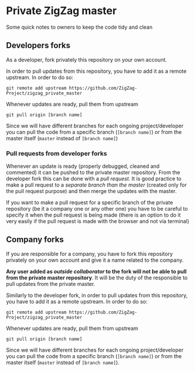 # Private ZigZag master
Some quick notes to owners to keep the code tidy and clean

## Developers forks
As a developer, fork privately this repository on your own account.


In order to pull updates from this repository, you have to add it as a remote upstream. In order to do so:

```git remote add upstream https://github.com/ZigZag-Project/zigzag_private_master```

Whenever updates are ready, pull them from upstream

```git pull origin [branch name]```

Since we will have different branches for each ongoing project/developer you can pull the code from a specific branch (``[branch name]``) or from the master itself (``master`` instead of ``[branch name]``)

### Pull requests from developer forks

Whenever an update is ready (properly debugged, cleaned and commented) it can be pushed to the private master repository. From the developer fork this can be done with a *pull request*. It is good practice to make a pull request to a *separate branch than the master* (created only for the pull request purpose) and then merge the updates with the master.

If you want to make a pull request for a specific branch of the private repository (be it a company one or any other one) you have to be careful to specify it when the pull request is being made (there is an option to do it very easily if the pull request is made with the browser and not via terminal)

## Company forks
If you are responsible for a company, you have to fork this repository privately on your own account and give it a name related to the company.

__Any user added as *outside collaborator* to the fork will not be able to pull from the private master repository__. It will be the duty of the responsible to pull updates from the private master.

Similarly to the developer fork, in order to pull updates from this repository, you have to add it as a remote upstream. In order to do so:

```git remote add upstream https://github.com/ZigZag-Project/zigzag_private_master```

Whenever updates are ready, pull them from upstream

```git pull origin [branch name]```

Since we will have different branches for each ongoing project/developer you can pull the code from a specific branch (``[branch name]``) or from the master itself (``master`` instead of ``[branch name]``).


